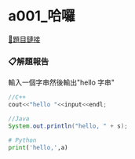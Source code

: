 # a001_哈囉 

[🔗題目鏈接](https://zerojudge.tw/ShowProblem?problemid=a001)

### 📋解題報告

輸入一個字串然後輸出"hello 字串"

```c++
//C++
cout<<"hello "<<input<<endl;
```

```java
//Java
System.out.println("hello, " + s);
```

```py
# Python
print('hello,',a)
```
